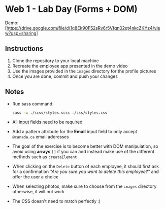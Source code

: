 # Web 1 - Lab Day (Forms + DOM)

Demo: [https://drive.google.com/file/d/1q8Ek90F52sRy6r5Vfqn02qt4nkcZKYz4/view?usp=sharing]

## Instructions

1. Clone the repository to your local machine
2. Recreate the employee app presented in the demo video
3. Use the images provided in the `images` directory for the profile pictures
4. Once you are done, commit and push your changes

## Notes

- Run sass command:

  ```bash
  sass -w ./scss/styles.scss ./css/styles.css
  ```

- All input fields need to be required
- Add a pattern attribute for the **Email** input field to only accept `@canada.ca` email addresses
- The goal of the exercise is to become better with DOM manipulation, so avoid using **arrays** `[]` if you can and instead make use of the different methods such as `createElement`
- When clicking on the `Delete` button of each employee, it should first ask for a confirmation *"Are you sure you want to delete this employee?"* and offer the user a choice
- When selecting photos, make sure to choose from the `images` directory otherwise, it will not work
- The CSS doesn't need to match perfectly :)
